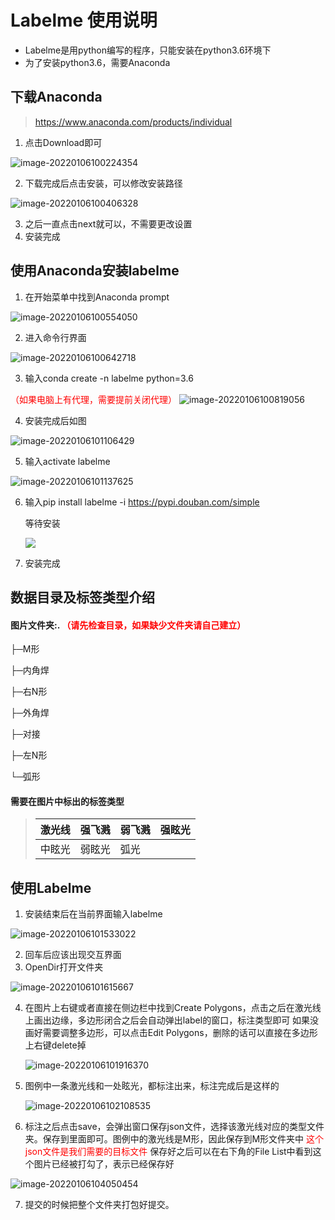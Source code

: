 # Labelme 使用说明

+ Labelme是用python编写的程序，只能安装在python3.6环境下
+ 为了安装python3.6，需要Anaconda

## 下载Anaconda

> https://www.anaconda.com/products/individual

1. 点击Download即可

![image-20220106100224354](./image/image-20220106100224354.png)

2. 下载完成后点击安装，可以修改安装路径

![image-20220106100406328](./image/image-20220106100406328.png)



3. 之后一直点击next就可以，不需要更改设置
4. 安装完成

## 使用Anaconda安装labelme

1. 在开始菜单中找到Anaconda prompt

![image-20220106100554050](./image/image-20220106100554050.png)

2. 进入命令行界面

![image-20220106100642718](./image/image-20220106100642718.png)

3. 输入conda create -n labelme python=3.6 

  <font color = 'red'>（如果电脑上有代理，需要提前关闭代理）</font>
  ![image-20220106100819056](./image/image-20220106100819056.png)

4. 安装完成后如图

![image-20220106101106429](./image/image-20220106101106429.png)

5. 输入activate labelme

![image-20220106101137625](./image/image-20220106101137625.png)

6. 输入pip install labelme -i https://pypi.douban.com/simple

   等待安装
   
   <img src="./image/image-20220106101334619.png" />
7. 安装完成

## 数据目录及标签类型介绍
#### 图片文件夹:.   <font color='red'>（请先检查目录，如果缺少文件夹请自己建立）</font>
  ├─M形

  ├─内角焊

  ├─右N形

  ├─外角焊

  ├─对接

  ├─左N形

  └─弧形

#### 需要在图片中标出的标签类型
> | 激光线 | 强飞溅 | 弱飞溅 | 强眩光 |
> | :-------: | ---------- | ----------|---------- |
> | 中眩光 | 弱眩光 | 弧光  ||


## 使用Labelme

1. 安装结束后在当前界面输入labelme

![image-20220106101533022](./image/image-20220106101533022.png)

2. 回车后应该出现交互界面
3. OpenDir打开文件夹

![image-20220106101615667](./image/image-20220106101615667.png)

4. 在图片上右键或者直接在侧边栏中找到Create Polygons，点击之后在激光线上画出边缘，多边形闭合之后会自动弹出label的窗口，标注类型即可
   如果没画好需要调整多边形，可以点击Edit Polygons，删除的话可以直接在多边形上右键delete掉

   ![image-20220106101916370](./image/image-20220106101916370.png)

5. 图例中一条激光线和一处眩光，都标注出来，标注完成后是这样的

   ![image-20220106102108535](./image/image-20220106102108535.png)
   
6. 标注之后点击save，会弹出窗口保存json文件，选择该激光线对应的类型文件夹。保存到里面即可。图例中的激光线是M形，因此保存到M形文件夹中
   <font color='red'>这个json文件是我们需要的目标文件</font>
   保存好之后可以在右下角的File List中看到这个图片已经被打勾了，表示已经保存好

![image-20220106104050454](./image/image-20220106104050454.png)

7. 提交的时候把整个文件夹打包好提交。
